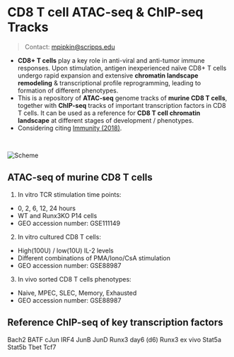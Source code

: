 # CD8 T cell ATAC-seq & ChIP-seq Tracks
> Contact: mpipkin@scripps.edu <br>

- **CD8+ T cells** play a key role in anti-viral and anti-tumor immune responses. Upon stimulation, antigen inexperienced naïve CD8+ T cells undergo rapid expansion and extensive **chromatin landscape remodeling** & transcriptional profile reprogramming, leading to formation of different phenotypes. <br>
- This is a repository of **ATAC-seq** genome tracks of **murine CD8 T cells**, together with **ChIP-seq** tracks of important transcription factors in CD8 T cells. It can be used as a reference for **CD8 T cell chromatin landscape** at different stages of development / phenotypes. <br>
- Considering citing [Immunity (2018)](https://www.cell.com/immunity/comments/S1074-7613(18)30126-2).  <br>
<br>

![Scheme](https://user-images.githubusercontent.com/26311995/101567390-b6d59a00-399e-11eb-93cb-63fed2b2c0dc.png)

## ATAC-seq of murine CD8 T cells
1. In vitro TCR stimulation time points: 
  - 0, 2, 6, 12, 24 hours
  - WT and Runx3KO P14 cells
  - GEO accession number: GSE111149
2. In vitro cultured CD8 T cells:
  - High(100U) / low(10U) IL-2 levels
  - Different combinations of PMA/Iono/CsA stimulation 
  - GEO accession number: GSE88987
3. In vivo sorted CD8 T cells phenotypes:
  - Naive, MPEC, SLEC, Memory, Exhausted
  - GEO accession number: GSE88987
  
## Reference ChIP-seq of key transcription factors
Bach2
BATF
cJun
IRF4
JunB
JunD
Runx3 day6 (d6)
Runx3 ex vivo
Stat5a
Stat5b
Tbet
Tcf7
